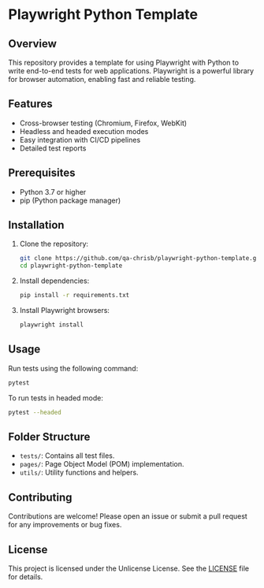 # Playwright Python Template

## Overview

This repository provides a template for using Playwright with Python to write end-to-end tests for web applications. Playwright is a powerful library for browser automation, enabling fast and reliable testing.

## Features

- Cross-browser testing (Chromium, Firefox, WebKit)
- Headless and headed execution modes
- Easy integration with CI/CD pipelines
- Detailed test reports

## Prerequisites

- Python 3.7 or higher
- pip (Python package manager)

## Installation

1. Clone the repository:
    ```bash
    git clone https://github.com/qa-chrisb/playwright-python-template.git
    cd playwright-python-template
    ```

2. Install dependencies:
    ```bash
    pip install -r requirements.txt
    ```

3. Install Playwright browsers:
    ```bash
    playwright install
    ```

## Usage

Run tests using the following command:
```bash
pytest
```

To run tests in headed mode:
```bash
pytest --headed
```

## Folder Structure

- `tests/`: Contains all test files.
- `pages/`: Page Object Model (POM) implementation.
- `utils/`: Utility functions and helpers.

## Contributing

Contributions are welcome! Please open an issue or submit a pull request for any improvements or bug fixes.

## License

This project is licensed under the Unlicense License. See the [LICENSE](LICENSE) file for details.
